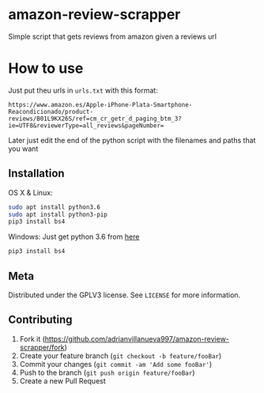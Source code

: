 # amazon-review-scrapper
Simple script that gets reviews from amazon given a reviews url

# How to use
Just put theu urls in ``urls.txt`` with this format: 
```
https://www.amazon.es/Apple-iPhone-Plata-Smartphone-Reacondicionado/product-reviews/B01L9KX26S/ref=cm_cr_getr_d_paging_btm_3?ie=UTF8&reviewerType=all_reviews&pageNumber=
```
Later just edit the end of the python script with the filenames and paths that you want

## Installation

OS X & Linux:

```sh
sudo apt install python3.6
sudo apt install python3-pip
pip3 install bs4
```

Windows:
Just get python 3.6 from [here](https://www.python.org/downloads/release/python-366/)
```sh
pip3 install bs4
```

## Meta

Distributed under the GPLV3 license. See ``LICENSE`` for more information.

## Contributing

1. Fork it (<https://github.com/adrianvillanueva997/amazon-review-scrapper/fork>)
2. Create your feature branch (`git checkout -b feature/fooBar`)
3. Commit your changes (`git commit -am 'Add some fooBar'`)
4. Push to the branch (`git push origin feature/fooBar`)
5. Create a new Pull Request
